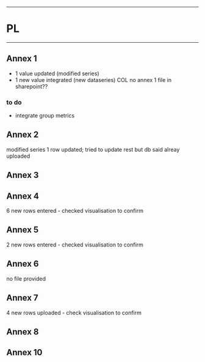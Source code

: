 
----------------------------------------------------------- 
# PL 
-----------------------------------------------------------
## Annex 1
* 1 value updated (modified series)
* 1 new value integrated (new dataseries)
COL no annex 1 file in sharepoint??
### to do
* integrate group metrics

## Annex 2
modified series 1 row updated; 
tried to update rest but db said alreay uploaded

## Annex 3


## Annex 4
6 new rows entered - checked visualisation to confirm


## Annex 5
2 new rows entered - checked visualisation to confirm

## Annex 6

no file provided
## Annex 7
4 new rows uploaded - check visualisation to confirm
## Annex 8



## Annex 10
